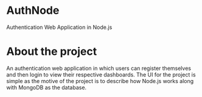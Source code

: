 # AuthNode

Authentication Web Application in Node.js

# About the project

An authentication web application in which users can register themselves and then login to view their respective dashboards.
The UI for the project is simple as the motive of the project is to describe how Node.js works along with MongoDB as the database. 




